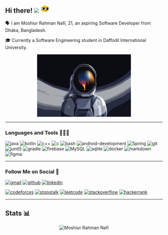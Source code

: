 ## Hi there! <img src="https://media.giphy.com/media/hvRJCLFzcasrR4ia7z/giphy.gif" width="28"> <img src="assets/resources/blob-sunglasses.gif" width="28"/></h3>

🗣 I am Moshiur Rahman Nafi, 21, an aspiring Software Developer from Dhaka, Bangladesh.

🎓 Currently a Software Engineering student in Daffodil International University.

<p align="center">
    <img width="300" height="200" src="assets/resources/astraunaut.jpg" alt="defUserName-404">
</p>

---

### Languages and Tools 👨🏾‍💻

![java](https://img.shields.io/badge/Java-ED8B00?style=for-the-badge&logo=java&logoColor=white)
![kotlin](https://img.shields.io/badge/Kotlin-0095D5?&style=for-the-badge&logo=kotlin&logoColor=white)
![c++](https://img.shields.io/badge/C%2B%2B-00599C?style=for-the-badge&logo=c%2B%2B&logoColor=white)
![c](https://img.shields.io/badge/C-00599C?style=for-the-badge&logo=c&logoColor=white)
![bash](https://img.shields.io/badge/Bash-121011?style=for-the-badge&logo=gnu-bash&logoColor=white)
![android-development](https://img.shields.io/badge/Android_Development-3DDC84?style=for-the-badge&logo=android-studio&logoColor=white)
![Spring](https://img.shields.io/badge/spring-%236DB33F.svg?style=for-the-badge&logo=spring&logoColor=white)
![git](https://img.shields.io/badge/GIT-E44C30?style=for-the-badge&logo=git&logoColor=white)
![junit5](https://img.shields.io/badge/Junit5-25A162?style=for-the-badge&logo=junit5&logoColor=white)
![gradle](https://img.shields.io/badge/gradle-02303A?style=for-the-badge&logo=gradle&logoColor=white)
![firebase](https://img.shields.io/badge/firebase-ffca28?style=for-the-badge&logo=firebase&logoColor=black)
![MySQL](https://img.shields.io/badge/mysql-%2300f.svg?style=for-the-badge&logo=mysql&logoColor=white)
![sqlite](https://img.shields.io/badge/SQLite-07405E?style=for-the-badge&logo=sqlite&logoColor=white)
![docker](https://img.shields.io/badge/Docker-2CA5E0?style=for-the-badge&logo=docker&logoColor=white)
![markdown](https://img.shields.io/badge/Markdown-000000?style=for-the-badge&logo=markdown&logoColor=white)
![figma](https://img.shields.io/badge/Figma-F24E1E?style=for-the-badge&logo=figma&logoColor=white)

---

### Follow Me on Social 👥
[![gmail](https://img.shields.io/badge/Gmail-D14836?style=plastic&logo=gmail&logoColor=white)](mailto:moshiur.r.nafi@gmail.com)
[![github](https://img.shields.io/badge/GitHub-100000?style=plastic&logo=github&logoColor=white)](https://github.com/defUserName-404?tab=repositories)
[![linkedin](https://img.shields.io/badge/LinkedIn-0077B5?style=plastic&logo=linkedin&logoColor=white)](https://www.linkedin.com/in/moshiur-rahman-nafi-469734229)

[![codeforces](https://img.shields.io/badge/Codeforces-445f9d?style=plastic&logo=Codeforces&logoColor=white)](https://codeforces.com/profile/def_UserName)
[![stopstalk](https://img.shields.io/badge/StopStalk-red?style=plastic&logo=StopStalk&logoColor=white)](https://www.stopstalk.com/user/profile/def_UserName)
[![leetcode](https://img.shields.io/badge/-LeetCode-FFA116?style=plastic&logo=LeetCode&logoColor=black)](https://leetcode.com/def_UserName/)
[![stackoverflow](https://img.shields.io/badge/Stack_Overflow-FE7A16?style=plastic&logo=stack-overflow&logoColor=brown)](https://stackoverflow.com/users/15433896/def-username)
[![hackerrank](https://img.shields.io/badge/-HackerRank-2EC866?style=plastic&logo=HackerRank&logoColor=white)](https://www.hackerrank.com/def_UserName)

---

## Stats 📊

<p align="center">
<img src="https://github-readme-stats.vercel.app/api?username=defUserName-404&disable_year=true&show_icons=true&count_private=true&theme=dark&include_all_commits=true" alt="Moshiur Rahman Nafi"  />
</p>
